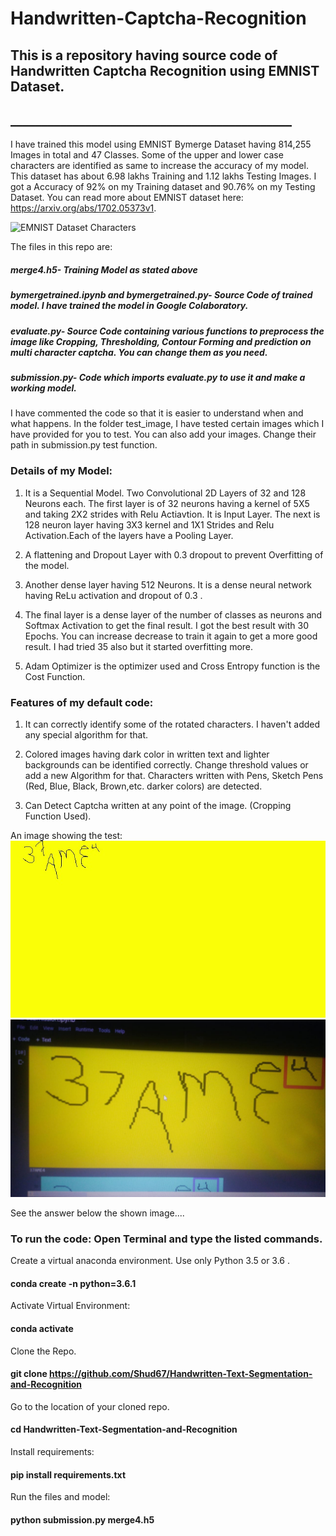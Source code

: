 # Handwritten-Captcha-Recognition
## This is a repository having source code of Handwritten Captcha Recognition using EMNIST Dataset.
## _____________________________________________

I have trained this model using EMNIST Bymerge Dataset having 814,255 Images in total and 47 Classes. Some of the upper and lower case characters are identified as same to increase the accuracy of my model. This dataset has about 6.98 lakhs Training and 1.12 lakhs Testing Images. I got a Accuracy of 92% on my Training dataset and 90.76% on my Testing Dataset.
You can read more about EMNIST dataset here: https://arxiv.org/abs/1702.05373v1.

![EMNIST Dataset Characters](https://imgur.com/MJo1Kd0.jpg)

The files in this repo are: 
##### merge4.h5- Training Model as stated above
##### bymergetrained.ipynb and bymergetrained.py- Source Code of trained model. I have trained the model in Google Colaboratory.
##### evaluate.py- Source Code containing various functions to preprocess the image like Cropping, Thresholding, Contour Forming and prediction on multi character captcha. You can change them as you need.
##### submission.py- Code which imports evaluate.py to use it and make a working model.

I have commented the code so that it is easier to understand when and what happens.
In the folder test_image, I have tested certain images which I have provided for you to test. You can also add your images. Change their path in submission.py test function.

### Details of my Model:
1. It is a Sequential Model. Two Convolutional 2D Layers of 32 and 128 Neurons each. The first layer is of 32 neurons having a kernel of 5X5 and taking 2X2 strides with Relu Actiavtion. It is Input Layer.
The next is 128 neuron layer having 3X3 kernel and 1X1 Strides and Relu Activation.Each of the layers have a Pooling Layer.

2. A flattening and Dropout Layer with 0.3 dropout to prevent Overfitting of the model.

3. Another dense layer having 512 Neurons. It is a dense neural network having ReLu activation and dropout of 0.3 .

4. The final layer is a dense layer of the number of classes as neurons and Softmax Activation to get the final result. I got the best result with 30 Epochs. You can increase decrease to train it again to get a more good result. I had tried 35 also but it started overfitting more.

5. Adam Optimizer is the optimizer used and Cross Entropy function is the Cost Function.

### Features of my default code:

1. It can correctly identify some of the rotated characters. I haven't added any special algorithm for that.

2. Colored images having dark color in written text and lighter backgrounds can be identified correctly. Change threshold values or add a new Algorithm for that.
Characters written with Pens, Sketch Pens (Red, Blue, Black, Brown,etc. darker colors) are detected. 

3. Can Detect Captcha written at any point of the image. (Cropping Function Used).

An image showing the test:
![Testing image example](test_image/test_done.jpeg)
![Testing image example](test_image/test_shown.jpeg)

See the answer below the shown image....

### To run the code: Open Terminal and type the listed commands.
Create a virtual anaconda environment. Use only Python 3.5 or 3.6 .
#### conda create -n <env name> python=3.6.1 
Activate Virtual Environment:
#### conda activate <env name>
Clone the Repo.
#### git clone https://github.com/Shud67/Handwritten-Text-Segmentation-and-Recognition
Go to the location of your cloned repo.
#### cd Handwritten-Text-Segmentation-and-Recognition
Install requirements:
#### pip install requirements.txt

Run the files and model:
#### python submission.py merge4.h5
